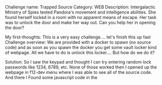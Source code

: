 Challenge name: Trapped Source
Category: WEB
Description: Intergalactic Ministry of Spies tested Pandora's movement and intelligence abilities. She found herself locked in a room with no apparent means of escape. Her task was to unlock the door and make her way out. Can you help her in opening the door?

My first-thoughts: This is a very easy challenge.... let's finish this up fast
Challenge overview: We are provided with a docker to spawn (no source code) and as soon as you spawn the docker you get some vault locker kind of webpage. All we have to do is unlock this locker.... But how do we do it?

Solution: So I saw the keypad and thought I can try entering random lock passwords like 1234, 6789, etc. None of those worked then I opened up the webpage in f12-dev menu where I was able to see all of the source code. And there I Found some javascript code in the <script> tag which looked something like this.
```
		window.CONFIG = window.CONFIG || {
			buildNumber: "v20190816",
			debug: false,
			modelName: "Valencia",
			correctPin: "8291",
		}
	```
  Now there you have the correct pin... enter the pin "8291" and get the flag. Yea the flag is displayed when you enter 8291 in the keypad.
